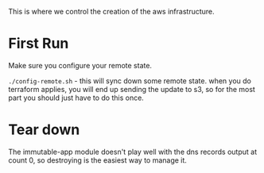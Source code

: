 This is where we control the creation of the aws infrastructure.

# First Run

Make sure you configure your remote state.

`./config-remote.sh` - this will sync down some remote state. when you do terraform applies, you will end up sending the update to s3, so for the most part you should just have to do this once.

# Tear down

The immutable-app module doesn't play well with the dns records output at count 0, so destroying is the easiest way to manage it.